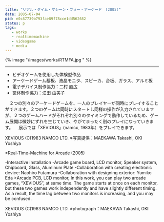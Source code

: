 ```yaml
---
title: "リアル・タイム・マシーン・フォー・アーケード　(2005)"
date: 2005-07-04
pid: e0c87739b793fae89f78cce1dd562682
status: p
tags:
   - works
   - realtimemachine
   - videogame
   - media
---
```


{% image "/images/works/RTMFA.jpg " %}

---

- ビデオゲームを使用した体験型作品
- アーケードゲーム基板、液晶モニタ、スピーカ、合板、ガラス、アルミ板
- 電子デバイス制作協力：二村 直広
- 筐体制作協力：江田 由美子

　２つの別々のアーケードゲームを、一人のプレイヤーが同時にプレイすることができます。２つのゲームは同時にスタートし同様の操作が入力されていますが、２つのゲームハードがそれぞれ別々のタイミングで動作しているため、ゲーム展開は微妙にずれを生じていき、やがてまったく別のプレイになっていきます。
　展示では「XEVIOUS」(namco, 1983年）をプレイできます。

XEVIOUS    (C)1983 NAMCO LTD.
※写真提供：MAEKAWA Takashi, OKI Yoshiya

*Real-Time-Machine for Arcade (2005)

-Interactive installation
-Arcade game board, LCD monitor, Speaker system, Chipboard, Glass, Aluminum Plate
-Collaboration with creating electronic device: Naohiro Futamura
-Collaboration with designing exterior: Yumiko Eda >Arcade PCB, LCD monitor,
In this work, you can play two arcade games, “XEVIOUS”, at same time. The game starts at once on each monitor, but these two games work independently and have slightly different timing. As a result, the time lag between two monitors is increasing, and you may be confused.

XEVIOUS    (C)1983 NAMCO LTD.
※photograph：MAEKAWA Takashi, OKI Yoshiya
